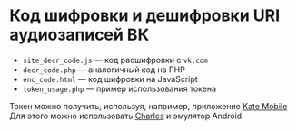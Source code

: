 # Код шифровки и дешифровки URI аудиозаписей ВК

 * `site_decr_code.js` — код расшифровки с `vk.com`
 * `decr_code.php` — аналогичный код на PHP
 * `enc_code.html` — код шифровки на JavaScript
 * `token_usage.php` — пример использования токена

Токен можно получить, используя, например, приложение [Kate Mobile](https://apkpure.com/kate-mobile-for-vk/com.perm.kate_new_6) Для этого можно использовать [Charles](https://www.devsbedevin.com/debugging-android-ssl-traffic/) и эмулятор Android.
